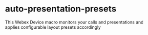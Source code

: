 # auto-presentation-presets
This Webex Device macro monitors your calls and presentations and applies configurable layout presets accordingly 
